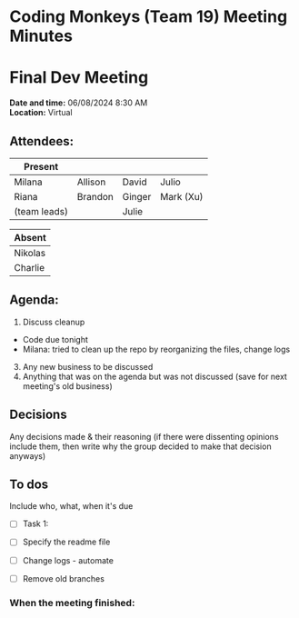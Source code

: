 # Coding Monkeys (Team 19) Meeting Minutes
# Final Dev Meeting

**Date and time:** 06/08/2024 8:30 AM  
**Location:** Virtual 

<!-- Note which members are present / absent (our team has 11 people) -->
## Attendees:
| Present      |             |            |            |
| -----------  | ----------- |----------- |----------- |
| Milana       | Allison     | David      | Julio      |
| Riana        | Brandon     | Ginger     | Mark (Xu)  |
| (team leads) |     | Julie      |     |

<!--If no one is absent you can delete this, else move their names to the table -->
| Absent       |
| -----------  |
| Nikolas       |
| Charlie       |


## Agenda:
1. Discuss cleanup
 - Code due tonight
 - Milana: tried to clean up the repo by reorganizing the files, change logs   
3. Any new business to be discussed
4. Anything that was on the agenda but was not discussed (save for next meeting's old business)

## Decisions
Any decisions made & their reasoning (if there were dissenting opinions include them, then write why the group decided to make that decision anyways)

## To dos 
Include who, what, when it's due
- [ ] Task 1: 
- [ ] Specify the readme file
- [ ] Change logs - automate
- [ ] Remove old branches


### When the meeting finished: 
